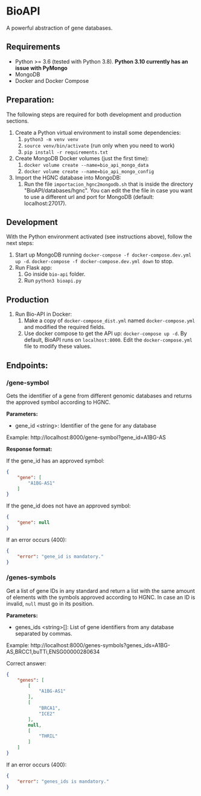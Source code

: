 # BioAPI

A powerful abstraction of gene databases.


## Requirements

- Python >= 3.6 (tested with Python 3.8). **Python 3.10 currently has an issue with PyMongo**
- MongoDB
- Docker and Docker Compose


## Preparation:

The following steps are required for both development and production sections.

1. Create a Python virtual environment to install some dependencies:
    1. `python3 -m venv venv`
    1. `source venv/bin/activate` (run only when you need to work)
    1. `pip install -r requirements.txt`
1. Create MongoDB Docker volumes (just the first time):
	1. `docker volume create --name=bio_api_mongo_data`
	1. `docker volume create --name=bio_api_mongo_config`
1. Import the HGNC database into MongoDB:
	1. Run the file `importacion_hgnc2mongodb.sh` that is inside the directory "BioAPI/databases/hgnc". You can edit the the file in case you want to use a different url and port for MongoDB (default: localhost:27017).


## Development

With the Python environment activated (see instructions above), follow the next steps:

1. Start up MongoDB running `docker-compose -f docker-compose.dev.yml up -d`. `docker-compose -f docker-compose.dev.yml down` to stop.
1. Run Flask app:
	1. Go inside `bio-api` folder.
	1. Run `python3 bioapi.py`


## Production

1. Run Bio-API in Docker:
	1. Make a copy of `docker-compose_dist.yml` named `docker-compose.yml` and modified the required fields.
	1. Use docker compose to get the API up: `docker-compose up -d`. By default, BioAPI runs on `localhost:8000`. Edit the `docker-compose.yml` file to modify these values.


## Endpoints:

### /gene-symbol

Gets the identifier of a gene from different genomic databases and returns the approved symbol according to HGNC.

**Parameters:**

- gene_id \<string\>: Identifier of the gene for any database

Example: http://localhost:8000/gene-symbol?gene_id=A1BG-AS 

**Response format:**

If the gene_id has an approved symbol:

```json
{
	"gene": [
		"A1BG-AS1"
	]
}
```

If the gene_id does not have an approved symbol:

```json
{
	"gene": null
}
```

If an error occurs (400):

```json
{
	"error": "gene_id is mandatory."
}
```


### /genes-symbols

Get a list of gene IDs in any standard and return a list with the same amount of elements with the symbols approved according to HGNC. In case an ID is invalid, `null` must go in its position.

**Parameters:**

- genes_ids \<string\>[]: List of gene identifiers from any database separated by commas.

Example: http://localhost:8000/genes-symbols?genes_ids=A1BG-AS,BRCC1,buTTi,ENSG00000280634

Correct answer:

```json
{
    "genes": [
        [
         	"A1BG-AS1"
    	],
    	[
			"BRCA1",
			"ICE2"
    	],
    	null,
		[
			"THRIL"
		]
  	]
}
```

If an error occurs (400):

```json
{
	"error": "genes_ids is mandatory."
}
```
